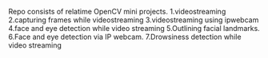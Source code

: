Repo consists of relatime OpenCV mini projects.
1.videostreaming
2.capturing frames while videostreaming
3.videostreaming using ipwebcam
4.face and eye detection while video streaming
5.Outlining facial landmarks.
6.Face and eye detection via IP webcam.
7.Drowsiness detection while video streaming
